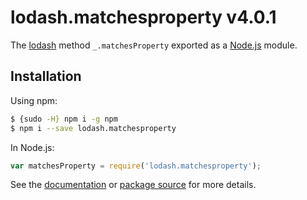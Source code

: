 # lodash.matchesproperty v4.0.1

The [lodash](https://lodash.com/) method `_.matchesProperty` exported as a [Node.js](https://nodejs.org/) module.

## Installation

Using npm:
```bash
$ {sudo -H} npm i -g npm
$ npm i --save lodash.matchesproperty
```

In Node.js:
```js
var matchesProperty = require('lodash.matchesproperty');
```

See the [documentation](https://lodash.com/docs#matchesProperty) or [package source](https://github.com/lodash/lodash/blob/4.0.1-npm-packages/lodash.matchesproperty) for more details.
